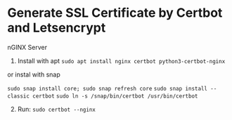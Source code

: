 # Generate SSL Certificate by Certbot and Letsencrypt

nGINX Server

1. Install with apt
`sudo apt install nginx certbot python3-certbot-nginx`

or instal with snap

`sudo snap install core; sudo snap refresh core`
`sudo snap install --classic certbot`
`sudo ln -s /snap/bin/certbot /usr/bin/certbot`


2. Run:
`sudo certbot --nginx`

